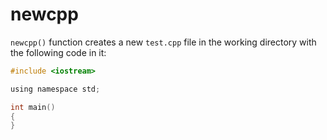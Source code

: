 # newcpp
`newcpp()` function creates a new `test.cpp` file in the working 
directory with the following code in it:

```C
#include <iostream>

using namespace std;

int main()
{
}
```
